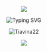 <p align="center">
<img src="https://capsule-render.vercel.app/api?type=waving&color=0:423da,7100:008080&fontColor=dedede&height=160&section=header&text=Tongasoa👋&fontSize=20" />
    </p> 
<p align="center">
      <img src="https://readme-typing-svg.demolab.com?font=Press+Start+2P&size=16&pause=1000&color=066DBD&center=true&vCenter=true&random=false&width=760&height=30&lines=Software+engineer+and+mobile+dev" alt="Typing SVG" />
    </a>
</p>

<p align="center"><img align="center" src="https://github-readme-stats.vercel.app/api/top-langs?username=Tiavina22&theme=transparent&show_icons=true&locale=en&layout=compact" alt="Tiavina22" /></p>
<p align="center">
<img src="https://streak-stats.demolab.com?user=Tiavina22&theme=transparent" />
</p>
<!--
<p align='left'>
<p align="center"><img src="https://github-readme-streak-stats.herokuapp.com/?user=Tiavina22&theme=dark&hide_border=false"/></p>
<p align="center"><img align="center" src="https://github-readme-stats.vercel.app/api/top-langs?username=Tiavina22&theme=transparent&show_icons=true&locale=en&layout=compact" alt="Tiavina22" /></p>
<p align="center"><img align="center" src="https://github-readme-stats.vercel.app/api/top-langs?username=Tiavina22&theme=transparent&show_icons=true&locale=en&layout=compact" alt="Tiavina22" /></p>
<p align="center"><img src="https://github-readme-streak-stats.herokuapp.com/?user=Tiavina22&theme=dark&hide_border=false"/></p>
    <img src="https://img.shields.io/badge/dart-%230175C2.svg?style=for-the-badge&logo=dart&logoColor=white" alt="dart"/> 
    <img src="https://img.shields.io/badge/typescript-%23007ACC.svg?style=for-the-badge&logo=typescript&logoColor=white" alt="typescript" />
    <img src="https://img.shields.io/badge/javascript-%23323330.svg?style=for-the-badge&logo=javascript&logoColor=%23F7DF1E" alt="js"/>
    <!-- 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etoooooooooooo
    <img src="https://img.shields.io/badge/java-%23ED8B00.svg?style=for-the-badge&logo=openjdk&logoColor=white" alt="java"/>-->
    <!--
    <img src="https://img.shields.io/badge/tailwindcss-%2338B2AC.svg?style=for-the-badge&logo=tailwind-css&logoColor=white" alt="TailwindCss"/>
    <img src="https://img.shields.io/badge/Flutter-%2302569B.svg?style=for-the-badge&logo=Flutter&logoColor=white" alt="flutter" />
    <img src="https://img.shields.io/badge/react_native-%2320232a.svg?style=for-the-badge&logo=react&logoColor=%2361DAFB" alt="reactnative" />
    <img src="https://img.shields.io/badge/node.js-6DA55F?style=for-the-badge&logo=node.js&logoColor=white" alt="nodejs" />
    <img src="https://img.shields.io/badge/MySQL-005C84?style=for-the-badge&logo=mysql&logoColor=white" alt="mysql"/>
    <img src="https://img.shields.io/badge/postgres-%23316192.svg?style=for-the-badge&logo=postgresql&logoColor=white" alt="postgresssql"/>
    <img src="https://img.shields.io/badge/sqlite-%2307405e.svg?style=for-the-badge&logo=sqlite&logoColor=white" alt="sqflite"/>
    <img src="https://img.shields.io/badge/Sequelize-52B0E7?style=for-the-badge&logo=Sequelize&logoColor=white" alt="sequelize" />
     <img src="https://img.shields.io/badge/Linux%20Mint-87CF3E?style=for-the-badge&logo=Linux%20Mint&logoColor=white" alt="mint" />
    <img src="https://img.shields.io/badge/Ubuntu-E95420?style=for-the-badge&logo=ubuntu&logoColor=white" alt="ubuntu"/>
    <img src="https://img.shields.io/badge/Linux-FCC624?style=for-the-badge&logo=linux&logoColor=black" alt="linux" />
    <img src="https://img.shields.io/badge/Android-3DDC84?style=for-the-badge&logo=android&logoColor=white" alt="android" />
    <img src="https://img.shields.io/badge/Windows-0078D6?style=for-the-badge&logo=windows&logoColor=white" alt="windows" />
    <!--
    <img src="https://img.shields.io/badge/apache-%23D42029.svg?style=for-the-badge&logo=apache&logoColor=white" alt="apache" />
    <img src="https://img.shields.io/badge/git-%23F05033.svg?style=for-the-badge&logo=git&logoColor=white" alt="git" /> 
    <img src="https://img.shields.io/badge/github-%23121011.svg?style=for-the-badge&logo=github&logoColor=white" alt="github"/>
    <img src="https://img.shields.io/badge/android%20studio-346ac1?style=for-the-badge&logo=android%20studio&logoColor=white" alt="android studio" />
    <img src="https://img.shields.io/badge/Firefox-FF7139?style=for-the-badge&logo=Firefox-Browser&logoColor=white" alt="firefox" />
    <img src="https://img.shields.io/badge/Visual%20Studio-5C2D91.svg?style=for-the-badge&logo=visual-studio&logoColor=white" alt="vscode"/>
    <img src="https://img.shields.io/badge/sublime_text-%23575757.svg?style=for-the-badge&logo=sublime-text&logoColor=important" alt="sublime_text"/>
    <img src="https://img.shields.io/badge/vercel-%23000000.svg?style=for-the-badge&logo=vercel&logoColor=white" alt="vercel"/> 
    <img src="https://img.shields.io/badge/Render-%46E3B7.svg?style=for-the-badge&logo=render&logoColor=white" alt="render"/> 
    <img src="https://img.shields.io/badge/Spotify-1ED760?style=for-the-badge&logo=spotify&logoColor=white" alt="spotify"/>
    <img src="https://img.shields.io/badge/webstorm-143?style=for-the-badge&logo=webstorm&logoColor=white&color=black" alt="webstorm" />
    <img src="https://img.shields.io/badge/Duolingo-%234DC730.svg?style=for-the-badge&logo=Duolingo&logoColor=white" alt="duoligno" />
    <img src="https://img.shields.io/badge/Notion-%23000000.svg?style=for-the-badge&logo=notion&logoColor=white" alt="notion" />
    <img src="https://img.shields.io/badge/Postman-FF6C37?style=for-the-badge&logo=postman&logoColor=white" alt="postman" />
</p>
    -->
<!-- <h1>Langages</h1>
<p align='center'>
    <img src="https://img.shields.io/badge/dart-%230175C2.svg?style=for-the-badge&logo=dart&logoColor=white" alt="dart"/> 
    <img src="https://img.shields.io/badge/typescript-%23007ACC.svg?style=for-the-badge&logo=typescript&logoColor=white" alt="typescript" />
    <img src="https://img.shields.io/badge/javascript-%23323330.svg?style=for-the-badge&logo=javascript&logoColor=%23F7DF1E" alt="js"/>
</p>
<h1>Currently</h1>
<p align='center'>
    <img src="https://img.shields.io/badge/java-%23ED8B00.svg?style=for-the-badge&logo=openjdk&logoColor=white" alt="java"/>
</p>
<h1>Frameworks</h1>
<p align="center">
     <img src="https://img.shields.io/badge/Flutter-%2302569B.svg?style=for-the-badge&logo=Flutter&logoColor=white" alt="flutter" />
     <img src="https://img.shields.io/badge/react_native-%2320232a.svg?style=for-the-badge&logo=react&logoColor=%2361DAFB" alt="reactnative" />
    <img src="https://img.shields.io/badge/node.js-6DA55F?style=for-the-badge&logo=node.js&logoColor=white" alt="nodejs" />
</p>
<h1>Database</h1>
<p align="center">
    <img src="https://img.shields.io/badge/MySQL-005C84?style=for-the-badge&logo=mysql&logoColor=white" alt="mysql"/>
    <img src="https://img.shields.io/badge/postgres-%23316192.svg?style=for-the-badge&logo=postgresql&logoColor=white" alt="postgresssql"/>
    <img src="https://img.shields.io/badge/sqlite-%2307405e.svg?style=for-the-badge&logo=sqlite&logoColor=white" alt="sqflite"/>
</p>
<h1>ORM</h1>
<p align='center'>
    <img src="https://img.shields.io/badge/Sequelize-52B0E7?style=for-the-badge&logo=Sequelize&logoColor=white" alt="sequelize" />
</p>
<h1>Operating System</h1>
<p align='center'>
    <img src="https://img.shields.io/badge/Linux%20Mint-87CF3E?style=for-the-badge&logo=Linux%20Mint&logoColor=white" alt="mint" />
    <img src="https://img.shields.io/badge/Ubuntu-E95420?style=for-the-badge&logo=ubuntu&logoColor=white" alt="ubuntu"/>
    <img src="https://img.shields.io/badge/Linux-FCC624?style=for-the-badge&logo=linux&logoColor=black" alt="linux" />
    <img src="https://img.shields.io/badge/Android-3DDC84?style=for-the-badge&logo=android&logoColor=white" alt="android" />
    <img src="https://img.shields.io/badge/Windows-0078D6?style=for-the-badge&logo=windows&logoColor=white" alt="windows" />
</p>     -->
<!-- <h1>Tools</h1>
<p align="center">
    <img src="https://img.shields.io/badge/apache-%23D42029.svg?style=for-the-badge&logo=apache&logoColor=white" alt="apache" />
    <img src="https://img.shields.io/badge/git-%23F05033.svg?style=for-the-badge&logo=git&logoColor=white" alt="git" /> 
    <img src="https://img.shields.io/badge/github-%23121011.svg?style=for-the-badge&logo=github&logoColor=white" alt="github"/>
    <img src="https://img.shields.io/badge/android%20studio-346ac1?style=for-the-badge&logo=android%20studio&logoColor=white" alt="android studio" />
    <img src="https://img.shields.io/badge/Firefox-FF7139?style=for-the-badge&logo=Firefox-Browser&logoColor=white" alt="firefox" />
    <img src="https://img.shields.io/badge/Visual%20Studio-5C2D91.svg?style=for-the-badge&logo=visual-studio&logoColor=white" alt="vscode"/>
    <img src="https://img.shields.io/badge/sublime_text-%23575757.svg?style=for-the-badge&logo=sublime-text&logoColor=important" alt="sublime_text"/>
    <img src="https://img.shields.io/badge/vercel-%23000000.svg?style=for-the-badge&logo=vercel&logoColor=white" alt="vercel"/> 
    <img src="https://img.shields.io/badge/Render-%46E3B7.svg?style=for-the-badge&logo=render&logoColor=white" alt="render"/> 
    <img src="https://img.shields.io/badge/Spotify-1ED760?style=for-the-badge&logo=spotify&logoColor=white" alt="spotify"/>
    <img src="https://img.shields.io/badge/webstorm-143?style=for-the-badge&logo=webstorm&logoColor=white&color=black" alt="webstorm" />
    <img src="https://img.shields.io/badge/Duolingo-%234DC730.svg?style=for-the-badge&logo=Duolingo&logoColor=white" alt="duoligno" />
    <img src="https://img.shields.io/badge/Notion-%23000000.svg?style=for-the-badge&logo=notion&logoColor=white" alt="notion" />
    <img src="https://img.shields.io/badge/Postman-FF6C37?style=for-the-badge&logo=postman&logoColor=white" alt="postman" />
</p> -->
